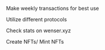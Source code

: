 Make weekly transactions for best use

Utilize different protocols

Check stats on wenser.xyz

Create NFTs/ Mint NFTs
